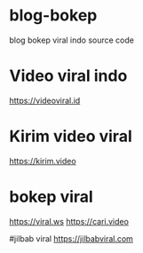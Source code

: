 # blog-bokep
blog bokep viral indo source code

# Video viral indo
https://videoviral.id
# Kirim video viral
https://kirim.video
# bokep viral
https://viral.ws
https://cari.video

#jilbab viral
https://jilbabviral.com
